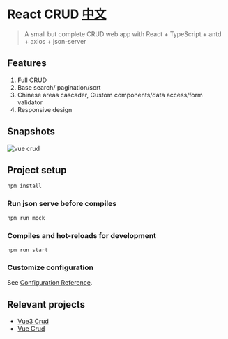 # React CRUD [中文](https://github.com/51fe/React-crud/blob/master/README_zh.md)
> A small but complete CRUD web app with React + TypeScript + antd + axios + json-server

## Features
1. Full CRUD
2. Base search/ pagination/sort
3. Chinese areas cascader, Custom components/data access/form validator
4. Responsive design

## Snapshots
![vue crud](https://www.riafan.com/github/react-crud.jpg)


## Project setup
```
npm install
```

### Run json serve before compiles
```
npm run mock
```

### Compiles and hot-reloads for development
```
npm run start
```
### Customize configuration
See [Configuration Reference](https://create-react-app.dev).

## Relevant projects
- [Vue3 Crud](https://github.com/51fe/vue3-crud)
- [Vue Crud](https://github.com/51fe/vue-crud)
